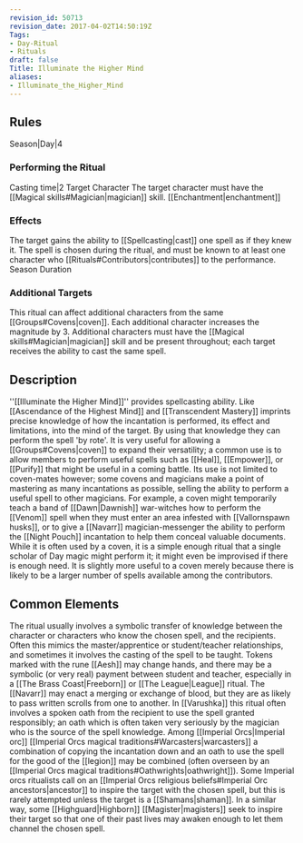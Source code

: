 ```yaml
---
revision_id: 50713
revision_date: 2017-04-02T14:50:19Z
Tags:
- Day-Ritual
- Rituals
draft: false
Title: Illuminate the Higher Mind
aliases:
- Illuminate_the_Higher_Mind
---
```

## Rules
Season|Day|4
### Performing the Ritual
Casting time|2 Target Character The target character must have the [[Magical skills#Magician|magician]] skill.
[[Enchantment|enchantment]]
### Effects
The target gains the ability to [[Spellcasting|cast]] one spell as if they knew it. The spell is chosen during the ritual, and must be known to at least one character who [[Rituals#Contributors|contributes]] to the performance. 
Season Duration
### Additional Targets
This ritual can affect additional characters from the same [[Groups#Covens|coven]]. Each additional character increases the magnitude by 3. Additional characters must have the [[Magical skills#Magician|magician]] skill and be present throughout; each target receives the ability to cast the same spell.
## Description
''[[Illuminate the Higher Mind]]'' provides spellcasting ability. Like [[Ascendance of the Highest Mind]] and [[Transcendent Mastery]] imprints precise knowledge of how the incantation is performed, its effect and limitations, into the mind of the target. By using that knowledge they can perform the spell 'by rote'.
It is very useful for allowing a [[Groups#Covens|coven]] to expand their versatility; a common use is to allow members to perform useful spells such as [[Heal]], [[Empower]], or [[Purify]] that might be useful in a coming battle. Its use is not limited to coven-mates however; some covens and magicians make a point of mastering as many incantations as possible, selling the ability to perform a useful spell to other magicians. For example, a coven might temporarily teach a band of [[Dawn|Dawnish]] war-witches how to perform the [[Venom]] spell when they must enter an area infested with [[Vallornspawn husks]], or to give a [[Navarr]] magician-messenger the ability to perform the [[Night Pouch]] incantation to help them conceal valuable documents.
While it is often used by a coven, it is a simple enough ritual that a single scholar of Day magic might perform it; it might even be improvised if there is enough need. It is slightly more useful to a coven merely because there is likely to be a larger number of spells available among the contributors.
## Common Elements
The ritual usually involves a symbolic transfer of knowledge between the character or characters who know the chosen spell, and the recipients. Often this mimics the master/apprentice or student/teacher relationships, and sometimes it involves the casting of the spell to be taught. 
Tokens marked with the rune [[Aesh]] may change hands, and there may be a symbolic (or very real) payment between student and teacher, especially in a [[The Brass Coast|Freeborn]] or [[The League|League]] ritual. The [[Navarr]] may enact a merging or exchange of blood, but they are as likely to pass written scrolls from one to another.
In [[Varushka]] this ritual often involves a spoken oath from the recipient to use the spell granted responsibly; an oath which is often taken very seriously by the magician who is the source of the spell knowledge. Among [[Imperial Orcs|Imperial orc]] [[Imperial Orcs magical traditions#Warcasters|warcasters]] a combination of copying the incantation down and an oath to use the spell for the good of the [[legion]] may be combined (often overseen by an [[Imperial Orcs magical traditions#Oathwrights|oathwright]]). Some Imperial orcs ritualists call on an [[Imperial Orcs religious beliefs#Imperial Orc ancestors|ancestor]] to inspire the target with the chosen spell, but this is rarely attempted unless the target is a [[Shamans|shaman]]. In a similar way, some [[Highguard|Highborn]] [[Magister|magisters]] seek to inspire their target so that one of their past lives may awaken enough to let them channel the chosen spell.